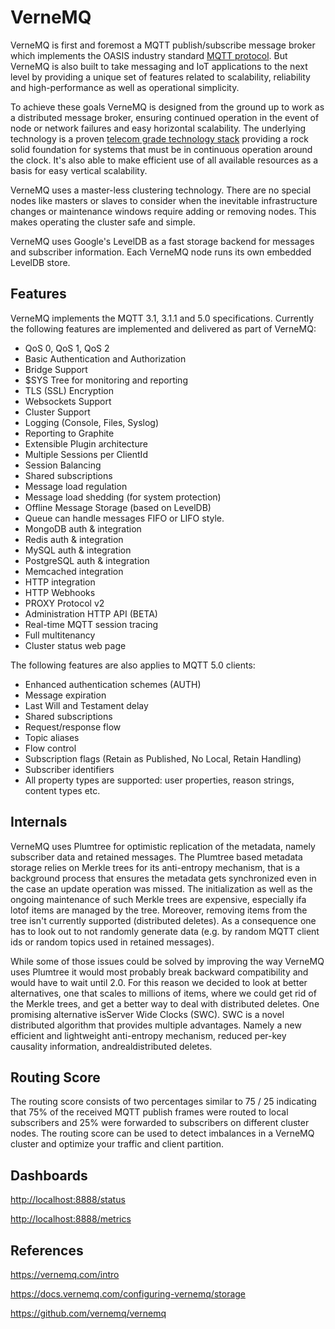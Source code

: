 # VerneMQ

VerneMQ is first and foremost a MQTT publish/subscribe message broker which implements the OASIS industry standard [MQTT protocol](https://vernemq.com/intro/mqtt-primer/). But VerneMQ is also built to take messaging and IoT applications to the next level by providing a unique set of features related to scalability, reliability and high-performance as well as operational simplicity.

To achieve these goals VerneMQ is designed from the ground up to work as a distributed message broker, ensuring continued operation in the event of node or network failures and easy horizontal scalability. The underlying technology is a proven [telecom grade technology stack](https://vernemq.com/intro/benefits/erlang.html) providing a rock solid foundation for systems that must be in continuous operation around the clock. It's also able to make efficient use of all available resources as a basis for easy vertical scalability.

VerneMQ uses a master-less clustering technology. There are no special nodes like masters or slaves to consider when the inevitable infrastructure changes or maintenance windows require adding or removing nodes. This makes operating the cluster safe and simple.

VerneMQ uses Google's LevelDB as a fast storage backend for messages and subscriber information. Each VerneMQ node runs its own embedded LevelDB store.

## Features

VerneMQ implements the MQTT 3.1, 3.1.1 and 5.0 specifications. Currently the following features are implemented and delivered as part of VerneMQ:

- QoS 0, QoS 1, QoS 2
- Basic Authentication and Authorization
- Bridge Support
- $SYS Tree for monitoring and reporting
- TLS (SSL) Encryption
- Websockets Support
- Cluster Support
- Logging (Console, Files, Syslog)
- Reporting to Graphite
- Extensible Plugin architecture
- Multiple Sessions per ClientId
- Session Balancing
- Shared subscriptions
- Message load regulation
- Message load shedding (for system protection)
- Offline Message Storage (based on LevelDB)
- Queue can handle messages FIFO or LIFO style.
- MongoDB auth & integration
- Redis auth & integration
- MySQL auth & integration
- PostgreSQL auth & integration
- Memcached integration
- HTTP integration
- HTTP Webhooks
- PROXY Protocol v2
- Administration HTTP API (BETA)
- Real-time MQTT session tracing
- Full multitenancy
- Cluster status web page

The following features are also applies to MQTT 5.0 clients:

- Enhanced authentication schemes (AUTH)
- Message expiration
- Last Will and Testament delay
- Shared subscriptions
- Request/response flow
- Topic aliases
- Flow control
- Subscription flags (Retain as Published, No Local, Retain Handling)
- Subscriber identifiers
- All property types are supported: user properties, reason strings, content types etc.

## Internals

VerneMQ uses Plumtree for optimistic replication of the metadata, namely subscriber data and retained messages. The Plumtree based metadata storage relies on Merkle trees for its anti-entropy mechanism, that is a background process that ensures the metadata gets synchronized even in the case an update operation was missed. The initialization as well as the ongoing maintenance of such Merkle trees are expensive, especially ifa lotof items are managed by the tree. Moreover, removing items from the tree isn't currently supported (distributed deletes). As a consequence one has to look out to not randomly generate data (e.g. by random MQTT client ids or random topics used in retained messages).

While some of those issues could be solved by improving the way VerneMQ uses Plumtree it would most probably break backward compatibility and would have to wait until 2.0. For this reason we decided to look at better alternatives, one that scales to millions of items, where we could get rid of the Merkle trees, and get a better way to deal with distributed deletes. One promising alternative isServer Wide Clocks (SWC). SWC is a novel distributed algorithm that provides multiple advantages. Namely a new efficient and lightweight anti-entropy mechanism, reduced per-key causality information, andrealdistributed deletes.

## Routing Score

The routing score consists of two percentages similar to 75 / 25 indicating that 75% of the received MQTT publish frames were routed to local subscribers and 25% were forwarded to subscribers on different cluster nodes. The routing score can be used to detect imbalances in a VerneMQ cluster and optimize your traffic and client partition.

## Dashboards

<http://localhost:8888/status>

<http://localhost:8888/metrics>

## References

<https://vernemq.com/intro>

<https://docs.vernemq.com/configuring-vernemq/storage>

<https://github.com/vernemq/vernemq>
